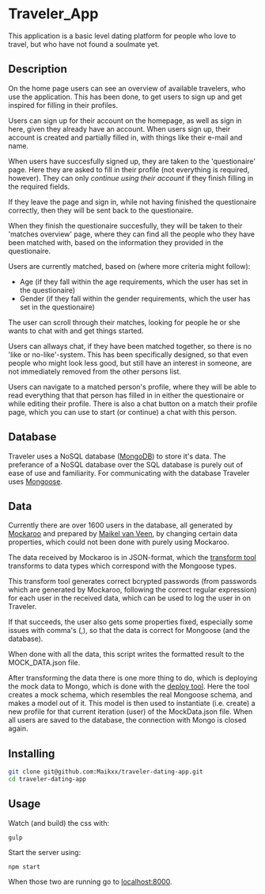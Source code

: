 # Traveler_App

This application is a basic level dating platform for people who love to travel, but who have not found a soulmate yet.

## Description

On the home page users can see an overview of available travelers, who use the application. This has been done, to get users to sign up and get inspired for filling in their profiles.

Users can sign up for their account on the homepage, as well as sign in here, given they already have an account.
When users sign up, their account is created and partially filled in, with things like their e-mail and name.

When users have succesfully signed up, they are taken to the 'questionaire' page. Here they are asked to fill in their profile (not everything is required, however). They can only *continue using their account* if they finish filling in the required fields.

<!-- Build this -->
If they leave the page and sign in, while not having finished the questionaire correctly, then they will be sent back to the questionaire.

When they finish the questionaire succesfully, they will be taken to their 'matches overview' page, where they can find all the people who they have been matched with, based on the information they provided in the questionaire.

<!-- Take a look at this and generate more users -->
Users are currently matched, based on (where more criteria might follow):
* Age (if they fall within the age requirements, which the user has set in the questionaire)
* Gender (if they fall within the gender requirements, which the user has set in the questionaire)

The user can scroll through their matches, looking for people he or she wants to chat with and get things started.

Users can allways chat, if they have been matched together, so there is no 'like or no-like'-system. This has been specifically designed, so that even people who might look less good, but still have an interest in someone, are not immediately removed from the other persons list.

Users can navigate to a matched person's profile, where they will be able to read everything that that person has filled in in either the questionaire or while editing their profile. There is also a chat button on a match their profile page, which you can use to start (or continue) a chat with this person.

## Database

Traveler uses a NoSQL database ([MongoDB](https://www.mongodb.com)) to store it's data. The preferance of a NoSQL database over the SQL database is purely out of ease of use and familiarity. For communicating with the database Traveler uses [Mongoose](http://mongoosejs.com).

## Data

Currently there are over 1600 users in the database, all generated by [Mockaroo](https://mockaroo.com) and prepared by [Maikel van Veen](https://github.com/Maikxx), by changing certain data properties, which could not been done with purely using Mockaroo.

The data received by Mockaroo is in JSON-format, which the [transform tool](https://github.com/Maikxx/traveler-dating-app/blob/master/mockData/transformMockData.js) transforms to data types which correspond with the Mongoose types.

This transform tool generates correct bcrypted passwords (from passwords which are generated by Mockaroo, following the correct regular expression) for each user in the received data, which can be used to log the user in on Traveler.

If that succeeds, the user also gets some properties fixed, especially some issues with comma's (,), so that the data is correct for Mongoose (and the database).

When done with all the data, this script writes the formatted result to the MOCK_DATA.json file.

After transforming the data there is one more thing to do, which is deploying the mock data to Mongo, which is done with the [deploy tool](https://github.com/Maikxx/traveler-dating-app/blob/master/mockData/deployMockData.js).
Here the tool creates a mock schema, which resembles the real Mongoose schema, and makes a model out of it. This model is then used to instantiate (i.e. create) a new profile for that current iteration (user) of the MockData.json file. When all users are saved to the database, the connection with Mongo is closed again.

## Installing

```bash
git clone git@github.com:Maikxx/traveler-dating-app.git
cd traveler-dating-app
```

## Usage

Watch (and build) the css with:

```shell
gulp
```

Start the server using:

```shell
npm start
```

When those two are running go to [localhost:8000](<localhost:8000>).

<!-- Add this -->
<!-- ## Licence -->